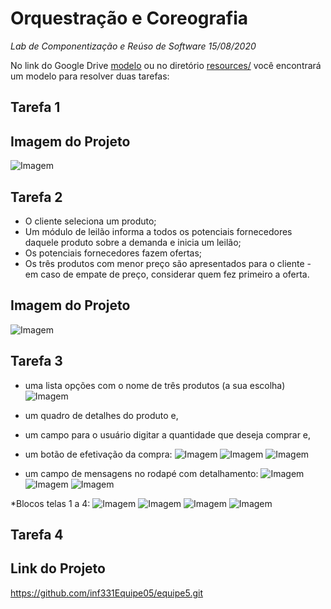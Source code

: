 # Orquestração e Coreografia
*Lab de Componentização e Reúso de Software 15/08/2020*

No link do Google Drive [modelo](https://docs.google.com/presentation/d/1UMC749wjVD1aRUSH1OuiT006SkXqYUjedhL8fZJd6xY/edit?usp=sharing) ou no diretório [resources/](resources/) você encontrará um modelo para resolver duas tarefas:

## Tarefa 1

## Imagem do Projeto
![Imagem](Imagens/Tarefa01.png)

## Tarefa 2

* O cliente seleciona um produto;
* Um módulo de leilão informa a todos os potenciais fornecedores daquele produto sobre a demanda e inicia um leilão;
* Os potenciais fornecedores fazem ofertas;
* Os três produtos com menor preço são apresentados para o cliente - em caso de empate de preço, considerar quem fez primeiro a oferta.

## Imagem do Projeto
![Imagem](Imagens/Tarefa02.png)

## Tarefa 3

  * uma lista opções com o nome de três produtos (a sua escolha)
![Imagem](Imagens/Tela1List.png)

  * um quadro de detalhes do produto e,
  * um campo para o usuário digitar a quantidade que deseja comprar e,
  * um botão de efetivação da compra:
![Imagem](Imagens/Tela2.png)
![Imagem](Imagens/Tela3.png)
![Imagem](Imagens/Tela4.png)

  * um campo de mensagens no rodapé com  detalhamento:
![Imagem](Imagens/Tela2p.png)
![Imagem](Imagens/Tela3p.png)
![Imagem](Imagens/Tela4p.png)

 *Blocos telas 1 a 4:
![Imagem](Imagens/BlocksTela1.png)
![Imagem](Imagens/BlocksTela2.png)
![Imagem](Imagens/BlocksTela3.png)
![Imagem](Imagens/BlocksTela4.png)


## Tarefa 4

## Link do Projeto

https://github.com/inf331Equipe05/equipe5.git